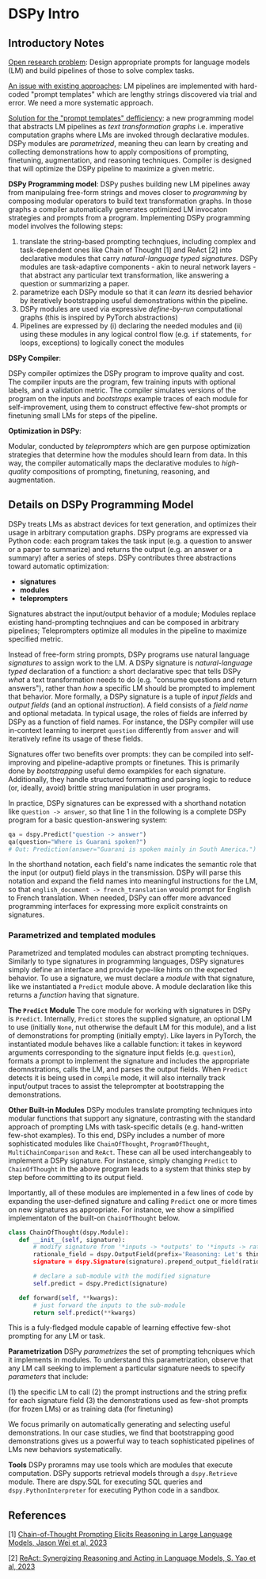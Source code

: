 # DSPy Intro

## Introductory Notes

<ins>Open research problem</ins>: Design appropriate prompts for language models (LM) and build pipelines of those to solve complex tasks.

<ins>An issue with existing approaches</ins>: LM pipelines are implemented with hard-coded "prompt templates" which are lengthy strings discovered via trial and error. 
We need a more systematic approach.

<ins>Solution for the "prompt templates" defficiency</ins>: a new programming model that abstracts LM pipelines as _text transformation graphs_ i.e. imperative computation graphs where LMs are invoked through declarative modules.
DSPy modules are _parametrized_, meaning theu can learn by creating and collecting demonstrations how to apply compositions of prompting, finetuning, augmentation, and reasoning techniques. Compiler is designed that will optimize the DSPy pipeline to maximize a given metric.

**DSPy Programming model**:
DSPy pushes building new LM pipelines away from manipulaing free-form strings and moves closer to _programming_ by composing modular operators to build text transformation graphs. In those graphs a compiler automatically generates optimized LM invocaton strategies and prompts from a program. 
Implementing DSPy programming model involves the following steps: 
1) translate the string-based prompting technqiues, including complex and task-dependent ones like Chain of Thought [1] and ReAct [2] into declarative modules that carry _natural-language typed signatures_. 
DSPy modules are task-adaptive components - akin to neural network layers - that abstract any particular text transformation, like answering a question or summarizing a paper.
2) parametrize each DSPy module so that it can _learn_ its desried behavior by iteratively bootstrapping useful demonstrations within the pipeline.
3) DSPy modules are used via expressive _define-by-run_ computational graphs (this is inspired by PyTorch abstractions)
4) Pipelines are expressed by (i) declaring the needed modules and (ii) using these modules in any logical control flow (e.g. `if` statements, `for` loops, exceptions) to logically conect the modules

**DSPy Compiler**:

DSPy compiler optimizes the DSPy program to improve quality and cost. The compiler inputs are the program, few training inputs with optional labels, and a validation metric. The compiler simulates versions of the program on the inputs and _bootstraps_ example traces of each module for self-improvement, using them to construct effective few-shot prompts or finetuning small LMs for steps of the pipeline.

**Optimization in DSPy**:

Modular, conducted by _teleprompters_ which are gen purpose optimization strategies that determine how the modules should learn from data. In this way, the compiler automatically maps the declarative modules to _high-quality_ compositions of prompting, finetuning, reasoning, and augmentation.

## Details on DSPy Programming Model

DSPy treats LMs as abstract devices for text generation, and optimizes their usage in arbitrary computation graphs. DSPy programs are expressed via Python code: each program takes the task input (e.g. a question to answer or a paper to summarize) and returns the output (e.g. an answer or a summary) after a series of steps. DSPy contributes three abstractions toward automatic optimization: 

* **signatures**
* **modules**
* **teleprompters**

Signatures abstract the input/output behavior of a module; Modules replace existing hand-prompting technqiues and can be composed in arbitrary pipelines; Teleprompters optimize all modules in the pipeline to maximize specified metric.

Instead of free-form string prompts, DSPy programs use natural language _signatures_ to assign work to the LM. A DSPy signature is _natural-language typed_ declaration of a function: a short declarative spec that tells DSPy _what_ a text transformation needs to do (e.g. "consume questions and return answers"), rather than _how_ a specific LM should be prompted to implement that behavior. More formally, a DSPy signature is a tuple of _input fields_ and _output fields_ (and an optional _instruction_). A field consists of a _field name_ and optional metadata. In typical usage, the roles of fields are inferred by DSPy as a function of field names. For instance, the DSPy compiler will use in-context learning to inerpret `question` differently from `answer` and will iteratively refine its usage of these fields.

Signatures offer two benefits over prompts: they can be compiled into self-improving and pipeline-adaptive prompts or finetunes. This is primarily done by _bootstrapping_ useful demo exampkles for each signature. Additionally, they handle structured formatting and parsing logic to reduce (or, ideally, avoid) brittle string manipulation in user programs.

In practice, DSPy signatures can be expressed with a shorthand notation like `question -> answer`, so that line 1 in the following is a complete DSPy program for a basic question-answering system:

```python
qa = dspy.Predict("question -> answer")
qa(question="Where is Guarani spoken?")
# Out: Prediction(answer="Guarani is spoken mainly in South America.")
```
In the shorthand notation, each field's name indicates the semantic role that the input (or output) field plays in the transmission. DSPy will parse this notation and expand the field names into meaningful instructions for the LM, so that `english_document -> french_translation` would prompt for English to French translation. When needed, DSPy can offer more advanced programming interfaces for expressing more explicit constraints on signatures.

### Parametrized and templated modules

Parametrized and templated modules can abstract prompting techniques. Similarly to type signatures in programming languages, DSPy signatures simply define an interface and provide type-like hints on the expected behavior. To use a signature, we must declare a _module_ with that signature, like we instantiated a `Predict` module above. A module declaration like this returns a _function_ having that signature. 

**The `Predict` Module**
The core module for working with signatures in DSPy is `Predict`. Internally, `Predict` stores the supplied signature, an optional LM to use (initially `None`, nut otherwise the default LM for this module), and a list of demonstrations for prompting (initially empty). 
Like layers in PyTorch, the instantiated module behaves like a callable function: it takes in keyword arguments corresponding to the signature input fields (e.g. `question`), formats a prompt to implement the signature and includes the appropriate deomnstrations, calls the LM, and parses the output fields. When `Predict` detects it is being used in `compile` mode, it will also internally track input/output traces to assist the teleprompter at bootstrapping the demonstrations.

**Other Built-in Modules**
DSPy modules translate prompting techniques into modular functions that support any signature, contrasting with the standard approach of prompting LMs with task-specific details (e.g. hand-written few-shot examples). To this end, DSPy includes a number of more sophisticated modules like `ChainOfThought`, `ProgramOfThought`, `MultiChainComparison` and `ReAct`. These can all be used interchangeably to implement a DSPy signature. For instance, simply changing `Predict` to `ChainOfThought` in the above program leads to a system that thinks step by step before committing to its output field. 

Importantly, all of these modules are implemented in a few lines of code by expanding the user-defined signature and calling `Predict` one or more times on new signatures as appropriate. 
For instance, we show a simplified implementaton of the built-on `ChainOfThought` below.

```python
class ChainOfThought(dspy.Module):
   def __init__(self, signature):
       # modify signature from '*inputs -> *outputs' to '*inputs -> rationale, *outputs'
       rationale_field = dspy.OutputField(prefix='Reasoning: Let's think step by step.')
       signature = dspy.Signature(signature).prepend_output_field(rationale_field)

       # declare a sub-module with the modified signature
       self.predict = dspy.Predict(signature)

   def forward(self, **kwargs):
       # just forward the inputs to the sub-module
       return self.predict(**kwargs)
```

This is a fuly-fledged module capable of learning effective few-shot prompting for any LM or task.

**Parametrization** 
DSPy _parametrizes_ the set of prompting tehcniques which it implements in modules. To understand this parametrization, observe that any LM call seeking to implement a particular signature needs to specify _parameters_ that include: 

(1) the specific LM to call
(2) the prompt instructions and the string prefix for each signature field
(3) the demonstrations used as few-shot prompts (for frozen LMs) or as training data (for finetuning)

We focus primarily on automatically generating and selecting useful demonstrations. In our case studies, we find that bootstrapping good demonstrations gives us a powerful way to teach sophisticated pipelines of LMs new behaviors systematically.

**Tools** 
DSPy proramns may use tools which are modules that execute computation.
DSPy supports retrieval models through a `dspy.Retrieve` module.  There are dspy.SQL for executing SQL queries and `dspy.PythonInterpreter` for executing Python code in a sandbox.

## References

[1] [Chain-of-Thought Prompting Elicits Reasoning in Large Language Models, Jason Wei et al, 2023](https://github.com/dimitarpg13/DSPy-tutorial/blob/main/docs/Chain-of-Thought_Prompting_Elicits_Reasoning_in_Large_Language_Models_Wei_2022.pdf) 

[2] [ReAct: Synergizing Reasoning and Acting in Language Models, S. Yao et al, 2023](https://github.com/dimitarpg13/DSPy-tutorial/blob/main/docs/ReAct-Synergizing_Reasoning_and_Acting_in_Language_Models_Yao_2022.pdf)

